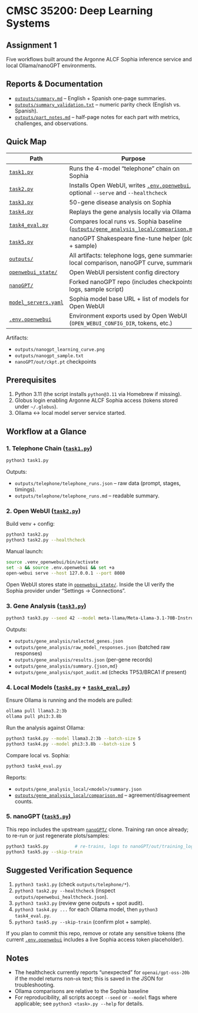 # CMSC 35200: Deep Learning Systems 
## Assignment 1

Five workflows built around the Argonne ALCF Sophia inference service and local Ollama/nanoGPT environments.

## Reports & Documentation

* [`outputs/summary.md`](./outputs/summary.md) – English + Spanish one-page summaries.
* [`outputs/summary_validation.txt`](./outputs/summary_validation.txt) – numeric parity check (English vs. Spanish).
* [`outputs/part_notes.md`](./outputs/part_notes.md) – half-page notes for each part with metrics, challenges, and observations.

## Quick Map

| Path | Purpose |
| --- | --- |
| [`task1.py`](./task1.py) | Runs the 4-model “telephone” chain on Sophia |
| [`task2.py`](./task2.py) | Installs Open WebUI, writes [`.env.openwebui`](./.env.openwebui), optional `--serve` and `--healthcheck` |
| [`task3.py`](./task3.py) | 50-gene disease analysis on Sophia |
| [`task4.py`](./task4.py) | Replays the gene analysis locally via Ollama |
| [`task4_eval.py`](./task4_eval.py) | Compares local runs vs. Sophia baseline ([`outputs/gene_analysis_local/comparison.md`](./outputs/gene_analysis_local/comparison.md)) |
| [`task5.py`](./task5.py) | nanoGPT Shakespeare fine-tune helper (plot + sample) |
| [`outputs/`](./outputs) | All artifacts: telephone logs, gene summaries, local comparison, nanoGPT curve, summaries |
| [`openwebui_state/`](./openwebui_state) | Open WebUI persistent config directory |
| [`nanoGPT/`](./nanoGPT) | Forked nanoGPT repo (includes checkpoints, logs, sample script) |
| [`model_servers.yaml`](./model_servers.yaml) | Sophia model base URL + list of models for Open WebUI |
| [`.env.openwebui`](./.env.openwebui) | Environment exports used by Open WebUI (`OPEN_WEBUI_CONFIG_DIR`, tokens, etc.) |

Artifacts:
* `outputs/nanogpt_learning_curve.png`
* `outputs/nanogpt_sample.txt`
* `nanoGPT/out/ckpt.pt` checkpoints

## Prerequisites

1. Python 3.11 (the script installs `python@3.11` via Homebrew if missing).
2. Globus login enabling Argonne ALCF Sophia access (tokens stored under `~/.globus`).
3. Ollama ↔ local model server service started.

## Workflow at a Glance

### 1. Telephone Chain ([`task1.py`](./task1.py))

```bash
python3 task1.py
```

Outputs:
* `outputs/telephone/telephone_runs.json` – raw data (prompt, stages, timings).
* `outputs/telephone/telephone_runs.md` – readable summary.

### 2. Open WebUI ([`task2.py`](./task2.py))

Build venv + config:
```bash
python3 task2.py               
python3 task2.py --healthcheck 
```

Manual launch:
```bash
source .venv_openwebui/bin/activate
set -a && source .env.openwebui && set +a
open-webui serve --host 127.0.0.1 --port 8080
```

Open WebUI stores state in [`openwebui_state/`](./openwebui_state). Inside the UI verify the Sophia provider under “Settings → Connections”.

### 3. Gene Analysis ([`task3.py`](./task3.py))

```bash
python3 task3.py --seed 42 --model meta-llama/Meta-Llama-3.1-70B-Instruct
```

Outputs:
* `outputs/gene_analysis/selected_genes.json`
* `outputs/gene_analysis/raw_model_responses.json` (batched raw responses)
* `outputs/gene_analysis/results.json` (per-gene records)
* `outputs/gene_analysis/summary.{json,md}`
* `outputs/gene_analysis/spot_audit.md` (checks TP53/BRCA1 if present)

### 4. Local Models ([`task4.py`](./task4.py) + [`task4_eval.py`](./task4_eval.py))

Ensure Ollama is running and the models are pulled:
```bash
ollama pull llama3.2:3b
ollama pull phi3:3.8b
```

Run the analysis against Ollama:
```bash
python3 task4.py --model llama3.2:3b --batch-size 5
python3 task4.py --model phi3:3.8b --batch-size 5
```

Compare local vs. Sophia:
```bash
python3 task4_eval.py
```

Reports:
* `outputs/gene_analysis_local/<model>/summary.json`
* [`outputs/gene_analysis_local/comparison.md`](./outputs/gene_analysis_local/comparison.md) – agreement/disagreement counts.

### 5. nanoGPT ([`task5.py`](./task5.py))

This repo includes the upstream [`nanoGPT/`](./nanoGPT) clone. Training ran once already; to re-run or just regenerate plots/samples:

```bash
python3 task5.py          # re-trains, logs to nanoGPT/out/training_log.txt
python3 task5.py --skip-train
```

## Suggested Verification Sequence

1. `python3 task1.py` (check `outputs/telephone/*`).
2. `python3 task2.py --healthcheck` (inspect `outputs/openwebui_healthcheck.json`).
3. `python3 task3.py` (review gene outputs + spot audit).
4. `python3 task4.py ...` for each Ollama model, then `python3 task4_eval.py`.
5. `python3 task5.py --skip-train` (confirm plot + sample).

If you plan to commit this repo, remove or rotate any sensitive tokens (the current [`.env.openwebui`](./.env.openwebui) includes a live Sophia access token placeholder).

## Notes

* The healthcheck currently reports “unexpected” for `openai/gpt-oss-20b` if the model returns non-`ok` text; this is saved in the JSON for troubleshooting.
* Ollama comparisons are relative to the Sophia baseline
* For reproducibility, all scripts accept `--seed` or `--model` flags where applicable; see `python3 <task>.py --help` for details.
